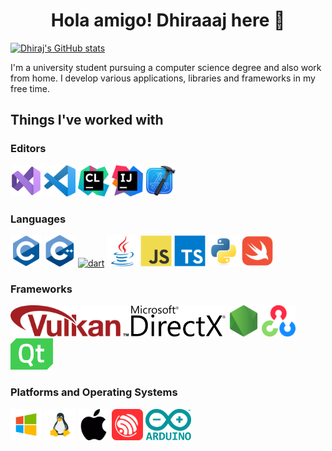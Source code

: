 <h1 align="center"> Hola amigo! Dhiraaaj here 🍃 </h1>

[![Dhiraj's GitHub stats](https://github-readme-stats.vercel.app/api?username=dhirajwishal&show_icons=true&theme=tokyonight)](https://github.com/anuraghazra/github-readme-stats)

I'm a university student pursuing a computer science degree and also work from home. I develop various applications, libraries and frameworks in my free time.

## Things I've worked with

### Editors

[<img alt="VisualStudio" src="assets/Product-Icon.svg" height="50" />](https://visualstudio.microsoft.com/)
[<img alt="VSCode" src="assets/Visual_Studio_Code_1.35_icon.svg.png" height="50" />](https://code.visualstudio.com/)
[<img alt="CLion" src="assets/clion_logo_300x300.png" height="50" />](https://www.jetbrains.com/clion/)
[<img alt="IntelliJ IDEA" src="assets/IntelliJ_IDEA_Icon.svg.png" height="50" />](https://www.jetbrains.com/idea/)
[<img alt="Xcode" src="assets/Xcode_14_icon.png" height="50" />](https://developer.apple.com/xcode/)

### Languages

[<img src="https://raw.githubusercontent.com/devicons/devicon/master/icons/c/c-original.svg" alt="c" width="50" height="50"/>](https://www.cprogramming.com/)
[<img src="https://raw.githubusercontent.com/devicons/devicon/master/icons/cplusplus/cplusplus-original.svg" alt="cplusplus" width="50" height="50"/>](https://www.w3schools.com/cpp/)
[<img src="https://www.vectorlogo.zone/logos/dartlang/dartlang-icon.svg" alt="dart" width="50" height="50"/>](https://dart.dev)
[<img src="https://raw.githubusercontent.com/devicons/devicon/master/icons/java/java-original.svg" alt="java" width="50" height="50"/>](https://www.java.com)
[<img src="https://raw.githubusercontent.com/devicons/devicon/master/icons/javascript/javascript-original.svg" alt="javascript" width="50" height="50"/>](https://developer.mozilla.org/en-US/docs/Web/JavaScript)
[<img src="https://raw.githubusercontent.com/devicons/devicon/master/icons/typescript/typescript-original.svg" alt="typescript" width="50" height="50"/>](https://www.typescriptlang.org/)
[<img src="https://raw.githubusercontent.com/devicons/devicon/master/icons/python/python-original.svg" alt="python" width="50" height="50"/>](https://www.python.org)
[<img src="https://raw.githubusercontent.com/devicons/devicon/master/icons/swift/swift-original.svg" alt="swift" width="50" height="50"/>](https://www.swift.org)

### Frameworks

[<img alt="Vulkan" src="assets/1200px-Vulkan_API_logo.svg.png" height="50" />](https://www.vulkan.org/)
[<img alt="DirectX 12" src="assets/directx-12-download-for-windows-10.png" height="50" />](https://learn.microsoft.com/en-us/windows/win32/direct3d12/direct3d-12-graphics)
[<img alt="NodeJS" src="assets/5968322.png" height="50" />](https://nodejs.org/en/)
[<img alt="OpenCV" src="assets/OpenCV_logo_no_text_.png" height="50" />](https://opencv.org/)
[<img alt="Qt" src="assets/Qt_logo_2016.svg.png" height="50" />](https://www.qt.io/?hsLang=en)

### Platforms and Operating Systems

[<img alt="Windows" src="assets/cute-ball-windows-icon-png-16.png" height="50" />](https://www.microsoft.com/en-us/windows/)
[<img alt="Linux" src="assets/Icons8_flat_linux.svg.png" height="50" />](https://www.linuxfoundation.org/)
[<img alt="Apple" src="assets/2235.png" height="50" />](https://www.apple.com/)
[<img alt="Espressif" src="assets/espressif-icon-2048x2048-z4owwfhw.png" height="50" />](https://www.espressif.com/)
[<img alt="Arduino" src="assets/Arduino_Logo.svg.png" height="50" />](https://www.arduino.cc/)
